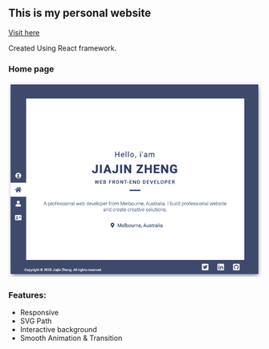 ## This is my personal website
[Visit here](https://jiajinzheng.com/)

Created Using React framework.


### Home page

![Home page](README_img/home.png)

### Features:
- Responsive
- SVG Path
- Interactive background
- Smooth Animation & Transition

